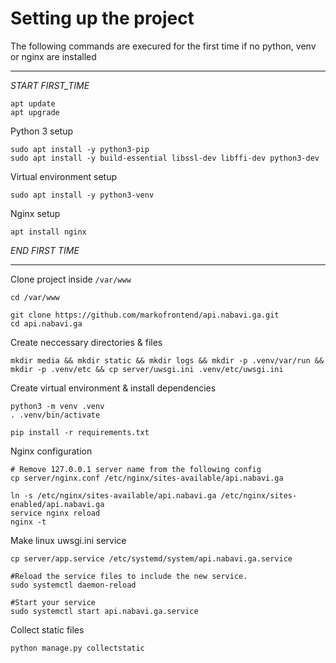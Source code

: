 # Setting up the project

The following commands are execured for the first time if no python, venv or nginx are installed

---

*START FIRST_TIME*

```
apt update
apt upgrade
```

Python 3 setup

```
sudo apt install -y python3-pip
sudo apt install -y build-essential libssl-dev libffi-dev python3-dev
```

Virtual environment setup

```
sudo apt install -y python3-venv
```

Nginx setup

```
apt install nginx
```

*END FIRST TIME*

---

Clone project inside `/var/www`

```
cd /var/www

git clone https://github.com/markofrontend/api.nabavi.ga.git
cd api.nabavi.ga
```

Create neccessary directories & files

```
mkdir media && mkdir static && mkdir logs && mkdir -p .venv/var/run && mkdir -p .venv/etc && cp server/uwsgi.ini .venv/etc/uwsgi.ini
```

Create virtual environment & install dependencies
```
python3 -m venv .venv
. .venv/bin/activate

pip install -r requirements.txt
```

Nginx configuration

```
# Remove 127.0.0.1 server name from the following config
cp server/nginx.conf /etc/nginx/sites-available/api.nabavi.ga

ln -s /etc/nginx/sites-available/api.nabavi.ga /etc/nginx/sites-enabled/api.nabavi.ga
service nginx reload
nginx -t
```

Make linux uwsgi.ini service

```
cp server/app.service /etc/systemd/system/api.nabavi.ga.service

#Reload the service files to include the new service.
sudo systemctl daemon-reload

#Start your service
sudo systemctl start api.nabavi.ga.service
```

Collect static files

```
python manage.py collectstatic
```